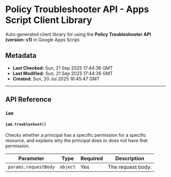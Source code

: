 # Policy Troubleshooter API - Apps Script Client Library

Auto-generated client library for using the **Policy Troubleshooter API (version: v1)** in Google Apps Script.

## Metadata

- **Last Checked:** Sun, 21 Sep 2025 17:44:36 GMT
- **Last Modified:** Sun, 21 Sep 2025 17:44:36 GMT
- **Created:** Sun, 20 Jul 2025 16:45:47 GMT



---

## API Reference

### `iam`

#### `iam.troubleshoot()`

Checks whether a principal has a specific permission for a specific resource, and explains why the principal does or does not have that permission.

| Parameter | Type | Required | Description |
|---|---|---|---|
| `params.requestBody` | `object` | Yes | The request body. |